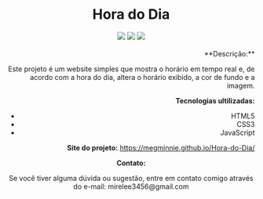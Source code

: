 <div align="center">
  <h1>Hora do Dia</h1>
  <div>
    <img src="http://img.shields.io/static/v1?label=JavaScript&message=ES6&color=yellow&style=for-the-badge&logo=javascript"/>
    <img src="http://img.shields.io/static/v1?label=CSS&message=ES6&color=yellow&style=for-the-badge&logo=CSS"/>
        <img src="http://img.shields.io/static/v1?label=HTML5&message=ES6&color=yellow&style=for-the-badge&logo=HTML5"/>
  </div><br>

<div  align="right"> 
**Descrição:**
<p>Este projeto é um website simples que mostra o horário em tempo real e, de acordo com a hora do dia, altera o horário exibido, a cor de fundo e a imagem.</p>

**Tecnologias ultilizadas:**

* HTML5
* CSS3
* JavaScript

**Site do projeto:** https://megminnie.github.io/Hora-do-Dia/
</div>

**Contato:**
<p>Se você tiver alguma dúvida ou sugestão, entre em contato comigo através do e-mail: mirelee3456@gmail.com</p>


